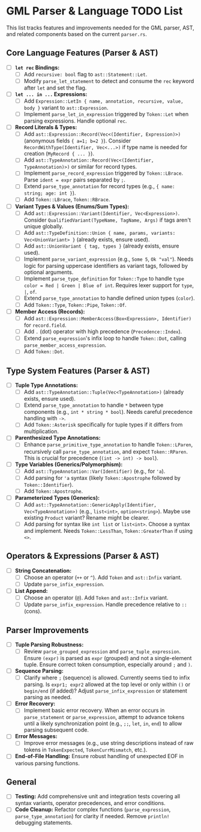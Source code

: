 # GML Parser & Language TODO List

This list tracks features and improvements needed for the GML parser, AST, and related components based on the current `parser.rs`.

## Core Language Features (Parser & AST)

-   [ ] **`let rec` Bindings:**
    -   [ ] Add `recursive: bool` flag to `ast::Statement::Let`.
    -   [ ] Modify `parse_let_statement` to detect and consume the `rec` keyword after `let` and set the flag.
-   [ ] **`let ... in ...` Expressions:**
    -   [ ] Add `Expression::LetIn { name, annotation, recursive, value, body }` variant to `ast::Expression`.
    -   [ ] Implement `parse_let_in_expression` triggered by `Token::Let` when parsing expressions. Handle optional `rec`.
-   [ ] **Record Literals & Types:**
    -   [ ] Add `ast::Expression::Record(Vec<(Identifier, Expression)>)` (anonymous fields `{ a=1; b=2 }`). Consider `RecordWithType(Identifier, Vec<...>)` if type name is needed for creation (`MyRecord { ... }`).
    -   [ ] Add `ast::TypeAnnotation::Record(Vec<(Identifier, TypeAnnotation)>)` or similar for record types.
    -   [ ] Implement `parse_record_expression` triggered by `Token::LBrace`. Parse `ident = expr` pairs separated by `;`.
    -   [ ] Extend `parse_type_annotation` for record types (e.g., `{ name: string; age: int }`).
    -   [ ] Add `Token::LBrace`, `Token::RBrace`.
-   [ ] **Variant Types & Values (Enums/Sum Types):**
    -   [ ] Add `ast::Expression::Variant(Identifier, Vec<Expression>)`. Consider `QualifiedVariant(TypeName, TagName, Args)` if tags aren't unique globally.
    -   [ ] Add `ast::TypeDefinition::Union { name, params, variants: Vec<UnionVariant> }` (already exists, ensure used).
    *   [ ] Add `ast::UnionVariant { tag, types }` (already exists, ensure used).
    -   [ ] Implement `parse_variant_expression` (e.g., `Some 5`, `Ok "val"`). Needs logic for parsing uppercase identifiers as variant tags, followed by optional arguments.
    -   [ ] Implement `parse_type_definition` for `Token::Type` to handle `type color = Red | Green | Blue of int`. Requires lexer support for `type`, `|`, `of`.
    -   [ ] Extend `parse_type_annotation` to handle defined union types (`color`).
    -   [ ] Add `Token::Type`, `Token::Pipe`, `Token::Of`.
-   [ ] **Member Access (Records):**
    -   [ ] Add `ast::Expression::MemberAccess(Box<Expression>, Identifier)` for `record.field`.
    -   [ ] Add `.` (dot) operator with high precedence (`Precedence::Index`).
    -   [ ] Extend `parse_expression`'s infix loop to handle `Token::Dot`, calling `parse_member_access_expression`.
    -   [ ] Add `Token::Dot`.

## Type System Features (Parser & AST)

-   [ ] **Tuple Type Annotations:**
    -   [ ] Add `ast::TypeAnnotation::Tuple(Vec<TypeAnnotation>)` (already exists, ensure used).
    -   [ ] Extend `parse_type_annotation` to handle `*` between type components (e.g., `int * string * bool`). Needs careful precedence handling with `->`.
    -   [ ] Add `Token::Asterisk` specifically for tuple types if it differs from multiplication.
-   [ ] **Parenthesized Type Annotations:**
    -   [ ] Enhance `parse_primitive_type_annotation` to handle `Token::LParen`, recursively call `parse_type_annotation`, and expect `Token::RParen`. This is crucial for precedence (`(int -> int) -> bool`).
-   [ ] **Type Variables (Generics/Polymorphism):**
    -   [ ] Add `ast::TypeAnnotation::Var(Identifier)` (e.g., for `'a`).
    -   [ ] Add parsing for `'a` syntax (likely `Token::Apostrophe` followed by `Token::Identifier`).
    -   [ ] Add `Token::Apostrophe`.
-   [ ] **Parameterized Types (Generics):**
    -   [ ] Add `ast::TypeAnnotation::GenericApply(Identifier, Vec<TypeAnnotation>)` (e.g., `list<int>`, `option<string>`). Maybe use existing `Product` variant? Rename might be clearer.
    -   [ ] Add parsing for syntax like `int list` or `list<int>`. Choose a syntax and implement. Needs `Token::LessThan`, `Token::GreaterThan` if using `<>`.

## Operators & Expressions (Parser & AST)

-   [ ] **String Concatenation:**
    -   [ ] Choose an operator (`++` or `^`). Add `Token` and `ast::Infix` variant.
    -   [ ] Update `parse_infix_expression`.
-   [ ] **List Append:**
    -   [ ] Choose an operator (`@`). Add `Token` and `ast::Infix` variant.
    -   [ ] Update `parse_infix_expression`. Handle precedence relative to `::` (cons).

## Parser Improvements

-   [ ] **Tuple Parsing Robustness:**
    -   [ ] Review `parse_grouped_expression` and `parse_tuple_expression`. Ensure `(expr)` is parsed as `expr` (grouped) and not a single-element tuple. Ensure correct token consumption, especially around `;` and `)`.
-   [ ] **Sequence Parsing:**
    -   [ ] Clarify where `;` (sequence) is allowed. Currently seems tied to infix parsing. Is `expr1; expr2` allowed at the top level or only within `()` or `begin/end` (if added)? Adjust `parse_infix_expression` or statement parsing as needed.
-   [ ] **Error Recovery:**
    -   [ ] Implement basic error recovery. When an error occurs in `parse_statement` or `parse_expression`, attempt to advance tokens until a likely synchronization point (e.g., `;;`, `let`, `in`, `end`) to allow parsing subsequent code.
-   [ ] **Error Messages:**
    -   [ ] Improve error messages (e.g., use string descriptions instead of raw tokens in `TokenExpected`, `TokenCurrMismatch`, etc.).
-   [ ] **End-of-File Handling:** Ensure robust handling of unexpected EOF in various parsing functions.

## General

-   [ ] **Testing:** Add comprehensive unit and integration tests covering all syntax variants, operator precedences, and error conditions.
-   [ ] **Code Cleanup:** Refactor complex functions (`parse_expression`, `parse_type_annotation`) for clarity if needed. Remove `println!` debugging statements.
